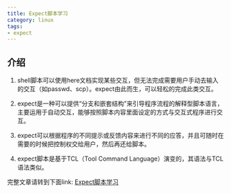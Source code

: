 ```yaml
---
title: Expect脚本学习
category: linux
tags:
- expect
---
```


## 介绍

1. shell脚本可以使用here文档实现某些交互，但无法完成需要用户手动去输入的交互（如passwd、scp）。expect由此而生，可以轻松的完成此类交互。

2. expect是一种可以提供“分支和嵌套结构”来引导程序流程的解释型脚本语言，主要运用于自动交互，能够按照脚本内容里面设定的方式与交互式程序进行交互。

3. expect可以根据程序的不同提示或反馈内容来进行不同的应答，并且可随时在需要的时候把控制权交给用户，然后再还给脚本。

4. expect脚本是基于TCL（Tool Command Language）演变的，其语法与TCL语法类似。

<!--more-->

完整文章请转到下面link:
[Expect脚本学习](https://pan.baidu.com/s/1dFKe4X7)
